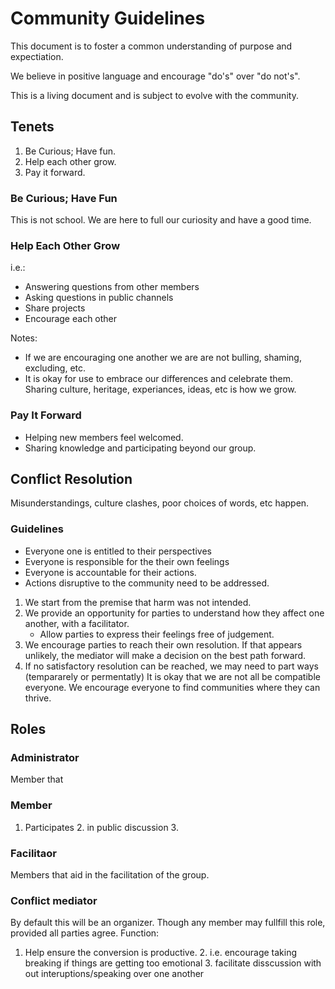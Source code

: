 
# Community Guidelines

This document is to foster a common understanding of purpose and expectiation.

We believe in positive language and encourage "do's" over "do not's".

This is a living document and is subject to evolve with the community.

## Tenets

 1. Be Curious; Have fun.
 2. Help each other grow.
 3. Pay it forward.

### Be Curious; Have Fun
This is not school. We are here to full our curiosity and have a good time.

### Help Each Other Grow
i.e.:
 - Answering questions from other members
 - Asking questions in public channels
 - Share projects
 - Encourage each other

Notes:
 - If we are encouraging one another we are are not bulling, shaming, excluding, etc.
 - It is okay for use to embrace our differences and celebrate them. Sharing culture, heritage, experiances, ideas, etc is how we grow.

### Pay It Forward

 - Helping new members feel welcomed.
 - Sharing knowledge and participating beyond our group.

## Conflict Resolution
Misunderstandings, culture clashes, poor choices of words, etc happen.

### Guidelines
 - Everyone one is entitled to their perspectives
 - Everyone is responsible for the their own feelings
 - Everyone is accountable for their actions.
 - Actions disruptive to the community need to be addressed.

 1. We start from the premise that harm was not intended.
 2. We provide an opportunity for parties to understand how they affect one another, with a facilitator.
	 - Allow parties to express their feelings free of judgement.
 3. We encourage parties to reach their own resolution. If that appears unlikely, the mediator will make a decision on the best path forward.
 3. If no satisfactory resolution can be reached, we may need to part ways (tempararely or permentatly)
     It is okay that we are not all be compatible everyone. We encourage everyone to find communities where they can thrive.


## Roles

### Administrator

Member that


### Member

 1. Participates
	 2. in public discussion
	 3. 

### Facilitaor
Members that aid in the facilitation of the group.

### Conflict mediator

By default this will be an organizer. Though any member may fullfill this role, provided all parties agree.
Function:
 1. Help ensure the conversion is productive.
	 2. i.e. encourage taking breaking if things are getting too emotional
	 3. facilitate disscussion with out interuptions/speaking over one another


<!--stackedit_data:
eyJoaXN0b3J5IjpbLTE0OTUxNzAzOTYsMTM3MDAwNjgzNiwzMj
I1ODM3NzQsLTEwNTkwMzc0MSwtODA4MDk2NDYzLDE2Mjk2MzUx
Nyw0OTkxOTk4Nl19
-->